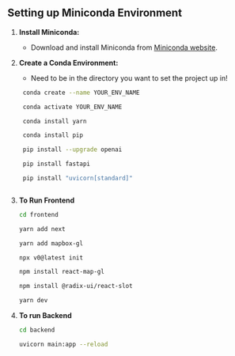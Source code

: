 

## Setting up Miniconda Environment

1. **Install Miniconda:**
   - Download and install Miniconda from [Miniconda website](https://docs.conda.io/en/latest/miniconda.html).

2. **Create a Conda Environment:**
   - Need to be in the directory you want to set the project up in!

   ```bash
    conda create --name YOUR_ENV_NAME

    conda activate YOUR_ENV_NAME

    conda install yarn

    conda install pip

    pip install --upgrade openai

    pip install fastapi

    pip install "uvicorn[standard]"



3. **To Run Frontend**
   ```bash
   cd frontend

   yarn add next

   yarn add mapbox-gl

   npx v0@latest init 

   npm install react-map-gl

   npm install @radix-ui/react-slot

   yarn dev

5. **To run Backend**
   ```bash
   cd backend

   uvicorn main:app --reload
